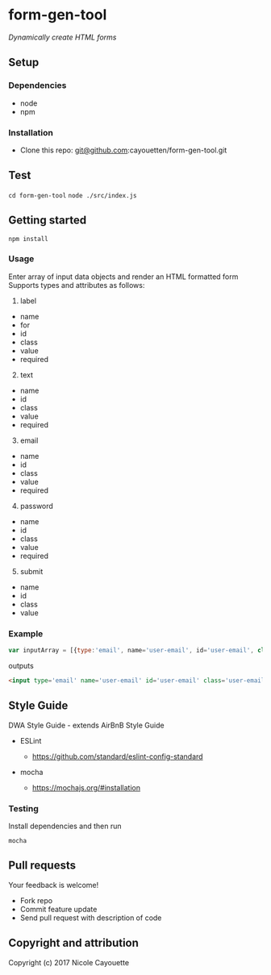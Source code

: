 # form-gen-tool

*Dynamically create HTML forms*

## Setup 

### Dependencies

* node
* npm

### Installation

* Clone this repo: git@github.com:cayouetten/form-gen-tool.git

## Test

`cd form-gen-tool`
`node ./src/index.js`

## Getting started

`npm install`

### Usage

Enter array of input data objects and render an HTML formatted form
Supports types and attributes as follows:
1. label
  * name
  * for
  * id
  * class
  * value
  * required
2. text
  * name
  * id
  * class
  * value
  * required
3. email
  * name
  * id
  * class
  * value
  * required
4. password
  * name
  * id
  * class
  * value
  * required
5. submit
  * name
  * id
  * class
  * value

### Example

```javascript
var inputArray = [{type:'email', name='user-email', id='user-email', class='user-email', value:'Your Email', required:'yes'}]
```

outputs
```html
<input type='email' name='user-email' id='user-email' class='user-email' value:'Your Email' required/>
```

## Style Guide

DWA Style Guide - extends AirBnB Style Guide
	
* ESLint
	- https://github.com/standard/eslint-config-standard

* mocha
	- https://mochajs.org/#installation

### Testing
Install dependencies and then run

```
mocha
```
	
## Pull requests

Your feedback is welcome!
 
* Fork repo
* Commit feature update
* Send pull request with description of code

## Copyright and attribution

Copyright (c) 2017 Nicole Cayouette
